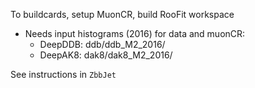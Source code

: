 To buildcards, setup MuonCR, build RooFit workspace

* Needs input histograms (2016) for data and muonCR:
  * DeepDDB: ddb/ddb_M2_2016/
  * DeepAK8: dak8/dak8_M2_2016/

See instructions in `ZbbJet`
